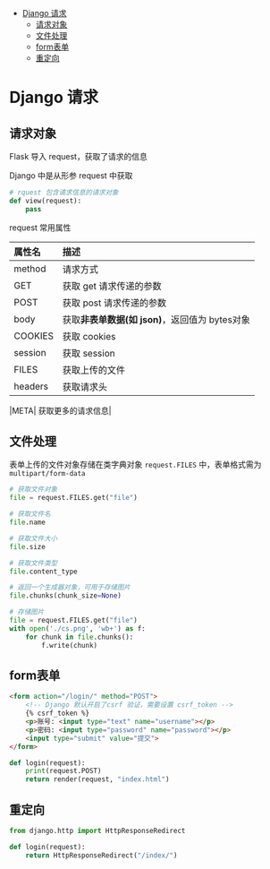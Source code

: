 <!-- TOC -->

- [Django 请求](#django-请求)
  - [请求对象](#请求对象)
  - [文件处理](#文件处理)
  - [form表单](#form表单)
  - [重定向](#重定向)

<!-- /TOC -->

# Django 请求

## 请求对象

Flask 导入 request，获取了请求的信息

Django 中是从形参 request 中获取

```python
# rquest 包含请求信息的请求对象
def view(request):
    pass
```

request 常用属性

|属性名|描述|
|:---|:---|
|method|	请求方式|
|GET|	获取 get 请求传递的参数|
|POST|	获取 post 请求传递的参数|
|body| 获取**非表单数据(如 json)**，返回值为 bytes对象|
|COOKIES|	获取 cookies|
|session| 获取 session|
|FILES|	获取上传的文件|
|headers|获取请求头|

|META|	获取更多的请求信息|

## 文件处理

表单上传的文件对象存储在类字典对象 `request.FILES` 中，表单格式需为 `multipart/form-data`

```python
# 获取文件对象
file = request.FILES.get("file")

# 获取文件名
file.name

# 获取文件大小
file.size

# 获取文件类型
file.content_type

# 返回一个生成器对象，可用于存储图片
file.chunks(chunk_size=None)

# 存储图片
file = request.FILES.get("file")
with open('./cs.png', 'wb+') as f:
    for chunk in file.chunks():
        f.write(chunk)
```

## form表单

```html
<form action="/login/" method="POST">
    <!-- Django 默认开启了csrf 验证，需要设置 csrf_token -->
    {% csrf_token %}
    <p>账号: <input type="text" name="username"></p>
    <p>密码: <input type="password" name="password"></p>
    <input type="submit" value="提交">
</form>
```

```python
def login(request):
    print(request.POST)
    return render(request, "index.html")
```

## 重定向

```python
from django.http import HttpResponseRedirect

def login(request):
    return HttpResponseRedirect("/index/")
```

